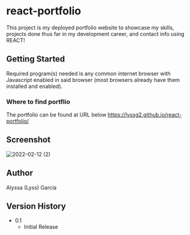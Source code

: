 # react-portfolio

This project is my deployed portfolio website to showcase my skills, projects done thus far in my development career, and contact info using REACT!

## Getting Started

Required program(s) needed is any common internet browser with Javascript enabled in said browser (most browsers already have them installed and enabled).

### Where to find portflio

The portfolio can be found at URL below
https://lyssg2.github.io/react-portfolio/

## Screenshot

![2022-02-12 (2)](https://user-images.githubusercontent.com/89744530/153734750-29b98d49-4bff-4bb3-a22a-32321df07b08.png)

## Author

Alyssa (Lyss) Garcia 

## Version History
* 0.1
    * Initial Release
